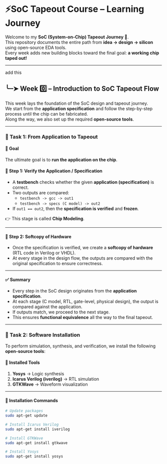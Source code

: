 # ⚡SoC Tapeout Course – Learning Journey  

Welcome to my **SoC (System-on-Chip) Tapeout Journey 🚀**.  
This repository documents the entire path from **idea → design → silicon** using open-source EDA tools.  
Every week adds new building blocks toward the final goal: **a working chip taped out!**  

---
add this 

## ╰┈➤ Week 0️⃣ – Introduction to SoC Tapeout Flow  

This week lays the foundation of the SoC design and tapeout journey.  
We start from the **application specification** and follow the step-by-step process until the chip can be fabricated.  
Along the way, we also set up the required **open-source tools**.  

---

### 📌 Task 1: From Application to Tapeout  

#### 🎯 Goal  
The ultimate goal is to **run the application on the chip**.  

#### 🔹 Step 1: Verify the Application / Specification  
- A **testbench** checks whether the given **application (specification)** is correct.  
- Two outputs are compared:  
  - `testbench -> gcc -> out1`  
  - `testbench -> specs (C model) -> out2`  
- If `out1 == out2`, then the **specification is verified** and **frozen**.  

👉 This stage is called **Chip Modeling**.  

---

#### 🔹 Step 2: Softcopy of Hardware  
- Once the specification is verified, we create a **softcopy of hardware** (RTL code in Verilog or VHDL).  
- At every stage in the design flow, the outputs are compared with the original specification to ensure correctness.  

---

#### ✅ Summary  
- Every step in the SoC design originates from the **application specification**.  
- At each stage (C model, RTL, gate-level, physical design), the output is compared against the application.  
- If outputs match, we proceed to the next stage.  
- This ensures **functional equivalence** all the way to the final tapeout.  

---

### 📌 Task 2: Software Installation  

To perform simulation, synthesis, and verification, we install the following **open-source tools**:  

#### 🔹 Installed Tools  
1. **Yosys** → Logic synthesis  
2. **Icarus Verilog (iverilog)** → RTL simulation  
3. **GTKWave** → Waveform visualization  

---

#### 🔹 Installation Commands  

```bash
# Update packages
sudo apt-get update

# Install Icarus Verilog
sudo apt-get install iverilog

# Install GTKWave
sudo apt-get install gtkwave

# Install Yosys
sudo apt-get install yosys
